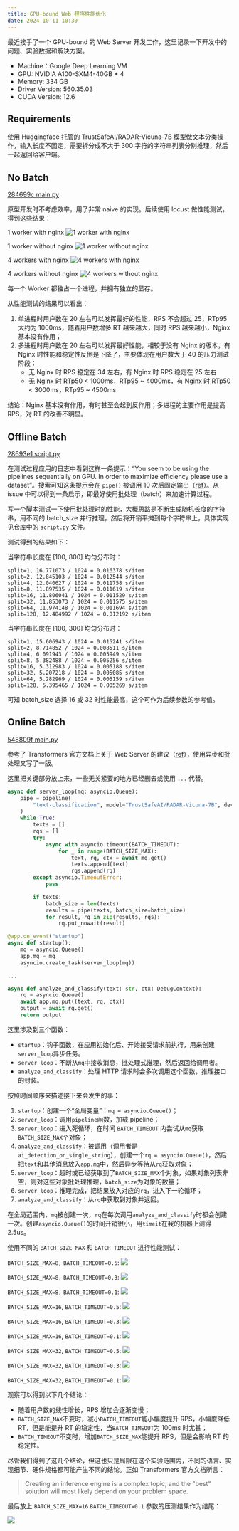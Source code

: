 ```yaml
---
title: GPU-bound Web 程序性能优化
date: 2024-10-11 10:30
---
```


最近接手了一个 GPU-bound 的 Web Server 开发工作，这里记录一下开发中的问题、实验数据和解决方案。

- Machine：Google Deep Learning VM
- GPU: NVIDIA A100-SXM4-40GB * 4
- Memory: 334 GB
- Driver Version: 560.35.03
- CUDA Version: 12.6

## Requirements

使用 Huggingface 托管的 TrustSafeAI/RADAR-Vicuna-7B 模型做文本分类操作，输入长度不固定，需要拆分成不大于 300 字符的字符串列表分别推理，然后一起返回给客户端。

## No Batch

[284699c main.py](https://github.com/HairlessVillager/gpu-test/blob/284699ca85f86b29b1528dad470cb403223c3e6f/main.py)

原型开发时不考虑效率，用了非常 naive 的实现。后续使用 locust 做性能测试，得到这些结果：

1 worker with nginx
![1 worker with nginx](/images/research-on-gpu-bound-web-server/1-worker-nginx.jpeg)

1 worker without nginx
![1 worker without nginx](/images/research-on-gpu-bound-web-server/1-worker-no-nginx.jpeg)

4 workers with nginx
![4 workers with nginx](/images/research-on-gpu-bound-web-server/4-workers-nginx.jpeg)

4 workers without nginx
![4 workers without nginx](/images/research-on-gpu-bound-web-server/4-workers-no-nginx.jpeg)

每一个 Worker 都独占一个进程，并拥有独立的显存。

从性能测试的结果可以看出：

1. 单进程时用户数在 20 左右可以发挥最好的性能，RPS 不会超过 25，RTp95 大约为 1000ms，随着用户数增多 RT 越来越大，同时 RPS 越来越小，Nginx 基本没有作用；
2. 多进程时用户数在 20 左右可以发挥最好性能，相较于没有 Nginx 的版本，有 Nginx 时性能和稳定性反倒是下降了，主要体现在用户数大于 40 的压力测试阶段：
    - 无 Nginx 时 RPS 稳定在 34 左右，有 Nginx 时 RPS 稳定在 25 左右
    - 无 Nginx 时 RTp50 < 1000ms，RTp95 \~ 4000ms，有 Nginx 时 RTp50 < 3000ms，RTp95 ~ 4500ms

结论：Nginx 基本没有作用，有时甚至会起到反作用；多进程的主要作用是提高 RPS，对 RT 的改善不明显。

## Offline Batch

[28693e1 script.py](https://github.com/HairlessVillager/gpu-test/blob/28693e18ba1becfacf7e73c9b4ee8ebca02ddd4b/script.py)

在测试过程应用的日志中看到这样一条提示：“You seem to be using the pipelines sequentially on GPU. In order to maximize efficiency please use a dataset”。搜索可知这条提示会在 `pipe()` 被调用 10 次后固定输出（[ref](https://github.com/huggingface/transformers/issues/22387#issuecomment-1485816636)）。从 issue 中可以得到一条启示，即最好使用批处理（batch）来加速计算过程。

写一个脚本测试一下使用批处理时的性能，大概思路是不断生成随机长度的字符串，用不同的 batch_size 并行推理，然后将开销平摊到每个字符串上，具体实现见仓库中的 `script.py` 文件。

测试得到的结果如下：

当字符串长度在 [100, 800] 均匀分布时：

```text
split=1, 16.771073 / 1024 = 0.016378 s/item
split=2, 12.845103 / 1024 = 0.012544 s/item
split=4, 12.040627 / 1024 = 0.011758 s/item
split=8, 11.897535 / 1024 = 0.011619 s/item
split=16, 11.806041 / 1024 = 0.011529 s/item
split=32, 11.853073 / 1024 = 0.011575 s/item
split=64, 11.974148 / 1024 = 0.011694 s/item
split=128, 12.484992 / 1024 = 0.012192 s/item
```

当字符串长度在 [100, 300] 均匀分布时：

```text
split=1, 15.606943 / 1024 = 0.015241 s/item
split=2, 8.714852 / 1024 = 0.008511 s/item
split=4, 6.091943 / 1024 = 0.005949 s/item
split=8, 5.382488 / 1024 = 0.005256 s/item
split=16, 5.312983 / 1024 = 0.005188 s/item
split=32, 5.207218 / 1024 = 0.005085 s/item
split=64, 5.282969 / 1024 = 0.005159 s/item
split=128, 5.395465 / 1024 = 0.005269 s/item
```

可知 batch_size 选择 16 或 32 时性能最高，这个可作为后续参数的参考值。

## Online Batch

[548809f main.py](https://github.com/HairlessVillager/gpu-test/blob/548809f621e0110f9c8f75fb049343a02a94f2b4/main.py)

参考了 Transformers 官方文档上关于 Web Server 的建议（[ref](https://huggingface.co/docs/transformers/pipeline_webserver)），使用异步和批处理又写了一版。

这里把关键部分放上来，一些无关紧要的地方已经删去或使用 `...` 代替。

```python
async def server_loop(mq: asyncio.Queue):
    pipe = pipeline(
        "text-classification", model="TrustSafeAI/RADAR-Vicuna-7B", device="cuda:0"
    )
    while True:
        texts = []
        rqs = []
        try:
            async with asyncio.timeout(BATCH_TIMEOUT):
                for _ in range(BATCH_SIZE_MAX):
                    text, rq, ctx = await mq.get()
                    texts.append(text)
                    rqs.append(rq)
        except asyncio.TimeoutError:
            pass

        if texts:
            batch_size = len(texts)
            results = pipe(texts, batch_size=batch_size)
            for result, rq in zip(results, rqs):
                rq.put_nowait(result)

@app.on_event("startup")
async def startup():
    mq = asyncio.Queue()
    app.mq = mq
    asyncio.create_task(server_loop(mq))

...

async def analyze_and_classify(text: str, ctx: DebugContext):
    rq = asyncio.Queue()
    await app.mq.put((text, rq, ctx))
    output = await rq.get()
    return output
```

这里涉及到三个函数：
- `startup`：钩子函数，在应用初始化后、开始接受请求前执行，用来创建`server_loop`异步任务。
- `server_loop`：不断从`mq`中接收消息，批处理式推理，然后返回给调用者。
- `analyze_and_classify`：处理 HTTP 请求时会多次调用这个函数，推理接口的封装。

按照时间顺序来描述接下来会发生的事：
1. `startup`：创建一个“全局变量”：`mq = asyncio.Queue()`；
2. `server_loop`：调用`pipeline`函数，加载 pipeline；
3. `server_loop`：进入死循环，在时间 `BATCH_TIMEOUT` 内尝试从`mq`获取`BATCH_SIZE_MAX`个对象；
4. `analyze_and_classify`：被调用（调用者是`ai_detection_on_single_string`），创建一个`rq = asyncio.Queue()`，然后把`text`和其他消息放入`app.mq`中，然后异步等待从`rq`获取对象；
5. `server_loop`：超时或已经获取到了`BATCH_SIZE_MAX`个对象，如果对象列表非空，则对这些对象批处理推理，`batch_size`为对象的数量；
6. `server_loop`：推理完成，把结果放入对应的`rq`，进入下一轮循环；
7. `analyze_and_classify`：从`rq`中获取到对象并返回。

在全局范围内，`mq`被创建一次，`rq`在每次调用`analyze_and_classify`时都会创建一次。创建`asyncio.Queue()`的时间开销很小，用`timeit`在我的机器上测得 2.5us。

使用不同的 `BATCH_SIZE_MAX` 和 `BATCH_TIMEOUT` 进行性能测试：

`BATCH_SIZE_MAX=8,` `BATCH_TIMEOUT=0.5`:
![](/images/research-on-gpu-bound-web-server/BSM-8-BT-500.jpeg)

`BATCH_SIZE_MAX=8,` `BATCH_TIMEOUT=0.3`:
![](/images/research-on-gpu-bound-web-server/BSM-8-BT-300.jpeg)

`BATCH_SIZE_MAX=8,` `BATCH_TIMEOUT=0.1`:
![](/images/research-on-gpu-bound-web-server/BSM-8-BT-100.jpeg)

`BATCH_SIZE_MAX=16`, `BATCH_TIMEOUT=0.5`:
![](/images/research-on-gpu-bound-web-server/BSM-16-BT-500.jpeg)

`BATCH_SIZE_MAX=16`, `BATCH_TIMEOUT=0.3`:
![](/images/research-on-gpu-bound-web-server/BSM-16-BT-300.jpeg)

`BATCH_SIZE_MAX=16`, `BATCH_TIMEOUT=0.1`:
![](/images/research-on-gpu-bound-web-server/BSM-16-BT-100.jpeg)

`BATCH_SIZE_MAX=32`, `BATCH_TIMEOUT=0.5`:
![](/images/research-on-gpu-bound-web-server/BSM-32-BT-500.jpeg)

`BATCH_SIZE_MAX=32`, `BATCH_TIMEOUT=0.3`:
![](/images/research-on-gpu-bound-web-server/BSM-32-BT-300.jpeg)

`BATCH_SIZE_MAX=32`, `BATCH_TIMEOUT=0.1`:
![](/images/research-on-gpu-bound-web-server/BSM-32-BT-100.jpeg)

观察可以得到以下几个结论：
- 随着用户数的线性增长，RPS 增加会逐渐变慢；
- `BATCH_SIZE_MAX`不变时，减小`BATCH_TIMEOUT`能小幅度提升 RPS，小幅度降低 RT，但是能提升 RT 的稳定性，当`BATCH_TIMEOUT`为 100ms 时尤甚；
- `BATCH_TIMEOUT`不变时，增加`BATCH_SIZE_MAX`能提升 RPS，但是会影响 RT 的稳定性。

尽管我们得到了这几个结论，但这也只是局限在这个实验范围内，不同的语言、实现细节、硬件规格都可能产生不同的结论。正如 Transformers 官方文档所言：

> Creating an inference engine is a complex topic, and the "best" solution will most likely depend on your problem space.

最后放上 `BATCH_SIZE_MAX=16` `BATCH_TIMEOUT=0.1` 参数的压测结果作为结尾：

![](/images/research-on-gpu-bound-web-server/BSM-16-BT-100-final.jpeg)
